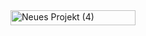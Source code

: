 <img width="200" height="24" alt="Neues Projekt (4)" src="https://github.com/user-attachments/assets/23350414-4c5c-4fbd-861c-4121eaabea7d" />
